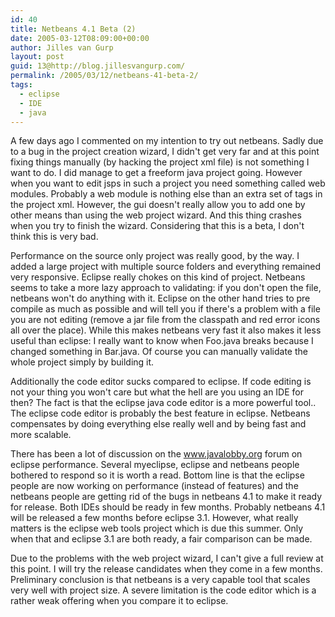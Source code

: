 ```yaml
---
id: 40
title: Netbeans 4.1 Beta (2)
date: 2005-03-12T08:09:00+00:00
author: Jilles van Gurp
layout: post
guid: 13@http://blog.jillesvangurp.com/
permalink: /2005/03/12/netbeans-41-beta-2/
tags:
  - eclipse
  - IDE
  - java
---
```

 A few days ago I commented on my intention to try out netbeans. Sadly due to a bug in the project creation wizard, I didn't get very far and at this point fixing things manually (by hacking the project xml file) is not something I want to do. I did manage to get a freeform java project going. However when you want to edit jsps in such a project you need something called web modules. Probably a web module is nothing else than an extra set of tags in the project xml. However, the gui doesn't really allow you to add one by other means than using the web project wizard. And this thing crashes when you try to finish the wizard. Considering that this is a beta, I don't think this is very bad. 

Performance on the source only project was really good, by the way. I added a large project with multiple source folders and everything remained very responsive. Eclipse really chokes on this kind of project. Netbeans seems to take a more lazy approach to validating: if you don't open the file, netbeans won't do anything with it. Eclipse on the other hand tries to pre compile as much as possible and will tell you if there's a problem with a file you are not editing (remove a jar file from the classpath and red error icons all over the place). While this makes netbeans very fast it also makes it less useful than eclipse: I really want to know when Foo.java breaks because I changed something in Bar.java. Of course you can manually validate the whole project simply by building it.

Additionally the code editor sucks compared to eclipse. If code editing is not your thing you won't care but what the hell are you using an IDE for then? The fact is that the eclipse java code editor is a more powerful tool.. The eclipse code editor is probably the best feature in eclipse. Netbeans compensates by doing everything else really well and by being fast and more scalable.

There has been a lot of discussion on the www.javalobby.org forum on eclipse performance. Several myeclipse, eclipse and netbeans people bothered to respond so it is worth a read. Bottom line is that the eclipse people are now working on performance (instead of features) and the netbeans people are getting rid of the bugs in netbeans 4.1 to make it ready for release. Both IDEs should be ready in few months. Probably netbeans 4.1 will be released a few months before eclipse 3.1. However, what really matters is the eclipse web tools project which is due this summer. Only when that and eclipse 3.1 are both ready, a fair comparison can be made.

Due to the problems with the web project wizard, I can't give a full review at this point. I will try the release candidates when they come in a few months. Preliminary conclusion is that netbeans is a very capable tool that scales very well with project size. A severe limitation is the code editor which is a rather weak offering when you compare it to eclipse. 
